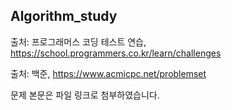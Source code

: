 ## Algorithm_study

출처: 프로그래머스 코딩 테스트 연습, https://school.programmers.co.kr/learn/challenges

출처: 백준, https://www.acmicpc.net/problemset

문제 본문은 파일 링크로 첨부하였습니다. 
